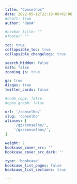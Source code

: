 ```yaml
---
title: "Conselhos"
date: 2022-05-12T22:18:00+02:00
#draft: true
author: 'Ran#'

#navbar_title: ""
#footer: ""

toc: true
collapsible_toc: true
collapsible_changelogs: true

search_hidden: false
math: false
zooming_js: true

ga: true
disqus: true
twitter_cards: false

#code_copy: false
#open_graph: false

url: '/conselho/'
slug: 'conselho'
aliases: [
    '/gz/conselho/',
    '/gz/conselhos/',
]

weight: 2
bookcase_cover_src: ''
bookcase_cover_src_dark: ''

type: 'bookcase'
bookcase_list_pages: false
bookcase_list_sections: true

---
```

